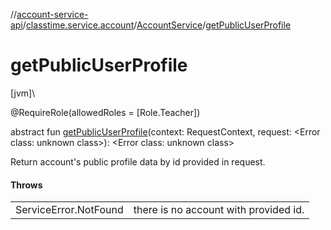 //[account-service-api](../../../index.md)/[classtime.service.account](../index.md)/[AccountService](index.md)/[getPublicUserProfile](get-public-user-profile.md)

# getPublicUserProfile

[jvm]\

@RequireRole(allowedRoles = [Role.Teacher])

abstract fun [getPublicUserProfile](get-public-user-profile.md)(context: RequestContext, request: &lt;Error class: unknown class&gt;): &lt;Error class: unknown class&gt;

Return account's public profile data by id provided in request.

#### Throws

| | |
|---|---|
| ServiceError.NotFound | there is no account with provided id. |
